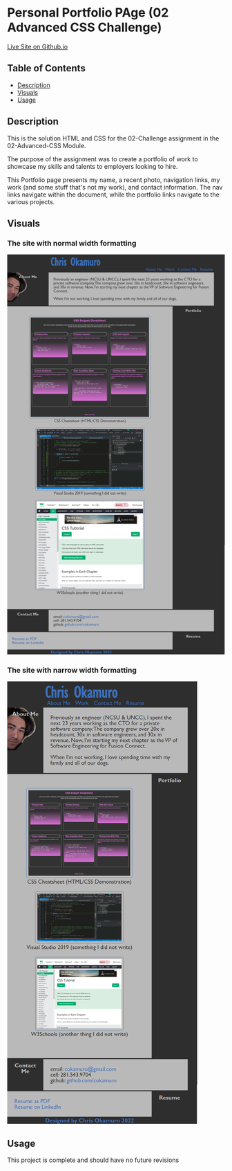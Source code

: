# Personal Portfolio PAge (02 Advanced CSS Challenge)

[Live Site on Github.io](https://cokamuro.github.io/portfolio/)

## Table of Contents
- [Description](#description)
- [Visuals](#visuals)
- [Usage](#usage)

## Description
This is the solution HTML and CSS for the 02-Challenge assignment in the 02-Advanced-CSS Module.

The purpose of the assignment was to create a portfolio of work to showcase my skills and talents to employers looking to hire.

This Portfolio page presents my name, a recent photo, navigation links, my work (and some stuff that's not my work), and contact information.  The nav links navigate within the document, while the portfolio links navigate to the various projects.  

## Visuals
### The site with normal width formatting
![Image of Completed Page + CSS](./assets/images/portfolio-wide.png)

### The site with narrow width formatting
![Image of Completed Page + CSS](./assets/images/portfolio-narrow.png)

## Usage
This project is complete and should have no future revisions    
